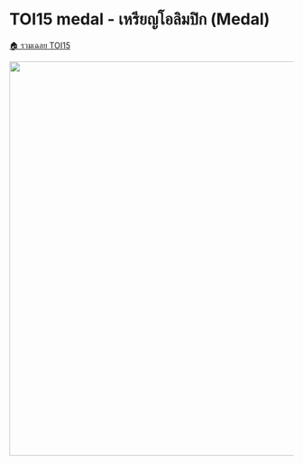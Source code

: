 <!-- @codegen_problem begin -->
# TOI15 medal - เหรียญโอลิมปิก (Medal)

[🏠 รวมเฉลย TOI15](../)

<img width="700" src="https://github.com/krist7599555/toi/assets/19445033/80c80822-7583-4bcd-a705-dae3eacdee85" />
<!-- @codegen_problem end -->
